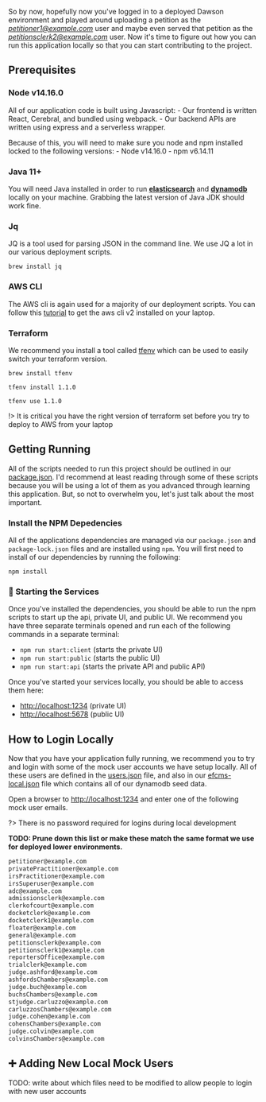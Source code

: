 So by now, hopefully now you've logged in to a deployed Dawson environment and played around uploading a petition as the *petitioner1@example.com* user and maybe even served that petition as the *petitionsclerk2@example.com* user.  Now it's time to figure out how you can run this application locally so that you can start contributing to the project.

## Prerequisites


### Node v14.16.0

All of our application code is built using Javascript: 
    - Our frontend is written React, Cerebral, and bundled using webpack.
    - Our backend APIs are written using express and a serverless wrapper.

Because of this, you will need to make sure you node and npm installed locked to the following versions:
    - Node v14.16.0
    - npm v6.14.11

### Java 11+ 

You will need Java installed in order to run **[elasticsearch](https://www.elastic.co/)** and **[dynamodb](https://docs.aws.amazon.com/amazondynamodb/latest/developerguide/DynamoDBLocal.DownloadingAndRunning.html)** locally on your machine.  Grabbing the latest version of Java JDK should work fine.

### Jq

JQ is a tool used for parsing JSON in the command line.  We use JQ a lot in our various deployment scripts.

`brew install jq`

### AWS CLI

The AWS cli is again used for a majority of our deployment scripts.  You can follow this [tutorial](https://docs.aws.amazon.com/cli/latest/userguide/getting-started-install.html) to get the aws cli v2 installed on your laptop.

### Terraform

We recommend you install a tool called [tfenv](https://github.com/tfutils/tfenv) which can be used to easily switch your terraform version.  

`brew install tfenv`

`tfenv install 1.1.0`

`tfenv use 1.1.0`

!> It is critical you have the right version of terraform set before you try to deploy to AWS from your laptop


## Getting Running

All of the scripts needed to run this project should be outlined in our [package.json](https://github.com/ustaxcourt/ef-cms/blob/staging/package.json#L162).  I'd recommend at least reading through some of these scripts because you will be using a lot of them as you advanced through learning this application.  But, so not to overwhelm you, let's just talk about the most important.


### Install the NPM Depedencies

All of the applications dependencies are managed via our `package.json` and `package-lock.json` files and are installed using `npm`.  You will first need to install of our dependencies by running the following:

`npm install`


### 🏃 Starting the Services

Once you've installed the dependencies, you should be able to run the npm scripts to start up the api, private UI, and public UI.  We recommend you have three separate terminals opened and run each of the following commands in a separate terminal:

- `npm run start:client` (starts the private UI)
- `npm run start:public` (starts the public UI)
- `npm run start:api` (starts the private API and public API)

Once you've started your services locally, you should be able to access them here:

- [http://localhost:1234](http://localhost:1234) (private UI)
- [http://localhost:5678](http://localhost:1234) (public UI)


## How to Login Locally

Now that you have your application fully running, we recommend you to try and login with some of the mock user accounts we have setup locally.  All of these users are defined in the [users.json](https://github.com/ustaxcourt/ef-cms/blob/staging/web-api/storage/fixtures/seed/users.json) file, and also in our [efcms-local.json](https://github.com/ustaxcourt/ef-cms/blob/staging/web-api/storage/fixtures/seed/efcms-local.json) file which contains all of our dynamodb seed data.

Open a browser to [http://localhost:1234](http://localhost:1234) and enter one of the following mock user emails.

?> There is no password required for logins during local development

**TODO: Prune down this list or make these match the same format we use for deployed lower environments.**

```txt
petitioner@example.com
privatePractitioner@example.com
irsPractitioner@example.com
irsSuperuser@example.com
adc@example.com
admissionsclerk@example.com
clerkofcourt@example.com
docketclerk@example.com
docketclerk1@example.com
floater@example.com
general@example.com
petitionsclerk@example.com
petitionsclerk1@example.com
reportersOffice@example.com
trialclerk@example.com
judge.ashford@example.com
ashfordsChambers@example.com
judge.buch@example.com
buchsChambers@example.com
stjudge.carluzzo@example.com
carluzzosChambers@example.com
judge.cohen@example.com
cohensChambers@example.com
judge.colvin@example.com
colvinsChambers@example.com
```


## ➕ Adding New Local Mock Users

TODO: write about which files need to be modified to allow people to login with new user accounts